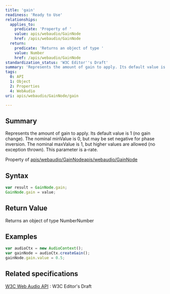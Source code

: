 ```yaml
---
title: 'gain'
readiness: 'Ready to Use'
relationships:
  applies_to:
    predicate: 'Property of '
    value: apis/webaudio/GainNode
    href: /apis/webaudio/GainNode
  return:
    predicate: 'Returns an object of type '
    value: Number
    href: /apis/webaudio/GainNode
standardization_status: 'W3C Editor''s Draft'
summary: 'Represents the amount of gain to apply. Its default value is 1 (no gain change). The nominal minValue is 0, but may be set negative for phase inversion. The nominal maxValue is 1, but higher values are allowed (no exception thrown). This parameter is a-rate.'
tags:
  0: API
  1: Object
  2: Properties
  4: WebAudio
uri: apis/webaudio/GainNode/gain

---
```

## Summary

Represents the amount of gain to apply. Its default value is 1 (no gain change). The nominal minValue is 0, but may be set negative for phase inversion. The nominal maxValue is 1, but higher values are allowed (no exception thrown). This parameter is a-rate.

Property of [apis/webaudio/GainNode](/apis/webaudio/GainNode)[apis/webaudio/GainNode](/apis/webaudio/GainNode)

## Syntax

``` js
var result = GainNode.gain;
GainNode.gain = value;
```

## Return Value

Returns an object of type NumberNumber

## Examples

``` js
var audioCtx = new AudioContext();
var gainNode = audioCtx.createGain();
gainNode.gain.value = 0.5;
```

## Related specifications

[W3C Web Audio API](http://webaudio.github.io/web-audio-api/)
:   W3C Editor's Draft
